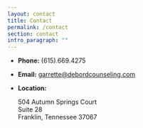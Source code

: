 ```yaml
---
layout: contact
title: Contact
permalink: /contact
section: contact
intro_paragraph: ""
---
```

* **Phone:** [](tel:+1-308-470-5484)(615).669.4275
* **Email:** garrette@debordcounseling.com
* **Location:**

  504 Autumn Springs Court\
  Suite 28\
  Franklin, Tennessee 37067